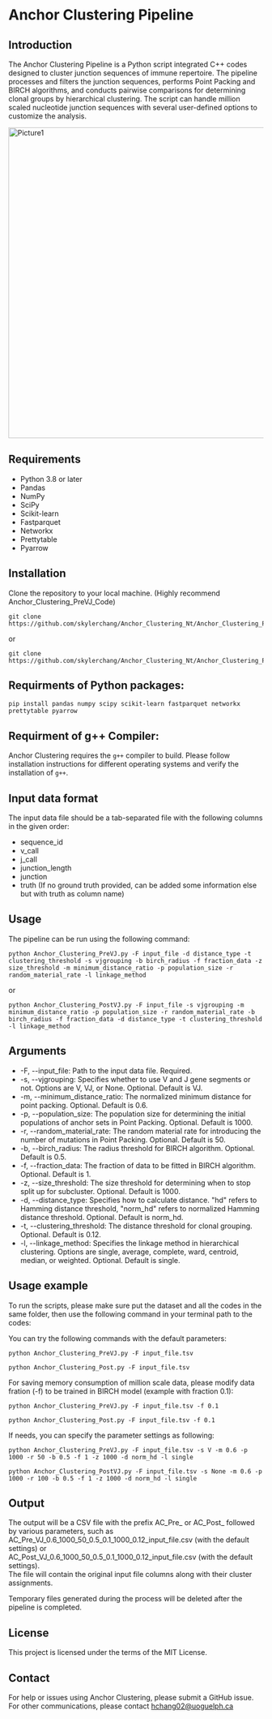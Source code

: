 
# Anchor Clustering Pipeline



## Introduction

The Anchor Clustering Pipeline is a Python script integrated C++ codes designed to cluster junction sequences of immune repertoire. The pipeline processes and filters the junction sequences, performs Point Packing and BIRCH algorithms, and conducts pairwise comparisons for determining clonal groups by hierarchical clustering. The script can handle million scaled nucleotide junction sequences with several user-defined options to customize the analysis. 

<img width="613" alt="Picture1" src="https://user-images.githubusercontent.com/35077981/228913743-d0f84b6c-e707-456d-8288-d9532bd61f58.png">


## Requirements

- Python 3.8 or later
- Pandas
- NumPy
- SciPy
- Scikit-learn
- Fastparquet 
- Networkx 
- Prettytable 
- Pyarrow 


## Installation

Clone the repository to your local machine. (Highly recommend Anchor_Clustering_PreVJ_Code)

```{bash}
git clone https://github.com/skylerchang/Anchor_Clustering_Nt/Anchor_Clustering_PreVJ_Code
```
or
```{bash}
git clone https://github.com/skylerchang/Anchor_Clustering_Nt/Anchor_Clustering_PostVJ_Code
```

## Requirments of Python packages: 
```{bash}
pip install pandas numpy scipy scikit-learn fastparquet networkx prettytable pyarrow 
```

## Requirment of g++ Compiler: 
Anchor Clustering requires the `g++` compiler to build. Please follow installation instructions for different operating systems and verify the installation of `g++`. 


## Input data format
The input data file should be a tab-separated file with the following columns in the given order:

- sequence_id
- v_call
- j_call
- junction_length
- junction
- truth (If no ground truth provided, can be added some information else but with truth as column name) 


## Usage
The pipeline can be run using the following command:

```{bash}
python Anchor_Clustering_PreVJ.py -F input_file -d distance_type -t clustering_threshold -s vjgrouping -b birch_radius -f fraction_data -z size_threshold -m minimum_distance_ratio -p population_size -r random_material_rate -l linkage_method
```
or

```{bash}
python Anchor_Clustering_PostVJ.py -F input_file -s vjgrouping -m minimum_distance_ratio -p population_size -r random_material_rate -b birch_radius -f fraction_data -d distance_type -t clustering_threshold -l linkage_method
```

## Arguments
* -F, --input_file: Path to the input data file. Required.
* -s, --vjgrouping: Specifies whether to use V and J gene segments or not. Options are V, VJ, or None. Optional. Default is VJ.
* -m, --minimum_distance_ratio: The normalized minimum distance for point packing. Optional. Default is 0.6.
* -p, --population_size: The population size for determining the initial populations of anchor sets in Point Packing. Optional. Default is 1000.
* -r, --random_material_rate: The random material rate for introducing the number of mutations in Point Packing. Optional. Default is 50.
* -b, --birch_radius: The radius threshold for BIRCH algorithm. Optional. Default is 0.5.
* -f, --fraction_data: The fraction of data to be fitted in BIRCH algorithm. Optional. Default is 1.
* -z, --size_threshold: The size threshold for determining when to stop split up for subcluster. Optional. Default is 1000.
* -d, --distance_type: Specifies how to calculate distance. "hd" refers to Hamming distance threshold, "norm_hd" refers to normalized Hamming distance threshold. Optional. Default is norm_hd.
* -t, --clustering_threshold: The distance threshold for clonal grouping. Optional. Default is 0.12.
* -l, --linkage_method: Specifies the linkage method in hierarchical clustering. Options are single, average, complete, ward, centroid, median, or weighted. Optional. Default is single.


## Usage example
To run the scripts, please make sure put the dataset and all the codes in the same folder, then use the following command in your terminal path to the codes:

You can try the following commands with the default parameters: 

```{bash}
python Anchor_Clustering_PreVJ.py -F input_file.tsv
```

```{bash}
python Anchor_Clustering_Post.py -F input_file.tsv
```

For saving memory consumption of million scale data, please modify data fration (-f) to be trained in BIRCH model (example with fraction 0.1): 

```{bash}
python Anchor_Clustering_PreVJ.py -F input_file.tsv -f 0.1
```

```{bash}
python Anchor_Clustering_Post.py -F input_file.tsv -f 0.1
```

If needs, you can specify the parameter settings as following: 
 
```{bash}
python Anchor_Clustering_PreVJ.py -F input_file.tsv -s V -m 0.6 -p 1000 -r 50 -b 0.5 -f 1 -z 1000 -d norm_hd -l single
```
```{bash}
python Anchor_Clustering_PostVJ.py -F input_file.tsv -s None -m 0.6 -p 1000 -r 100 -b 0.5 -f 1 -z 1000 -d norm_hd -l single
```


## Output
The output will be a CSV file with the prefix AC_Pre_ or AC_Post_ followed by various parameters, such as AC_Pre_VJ_0.6_1000_50_0.5_0.1_1000_0.12_input_file.csv (with the default settings) or <br>
AC_Post_VJ_0.6_1000_50_0.5_0.1_1000_0.12_input_file.csv (with the default settings). <br>
The file will contain the original input file columns along with their cluster assignments.

Temporary files generated during the process will be deleted after the pipeline is completed.

## License
This project is licensed under the terms of the MIT License.

## Contact
For help or issues using Anchor Clustering, please submit a GitHub issue.
For other communications, please contact hchang02@uoguelph.ca
